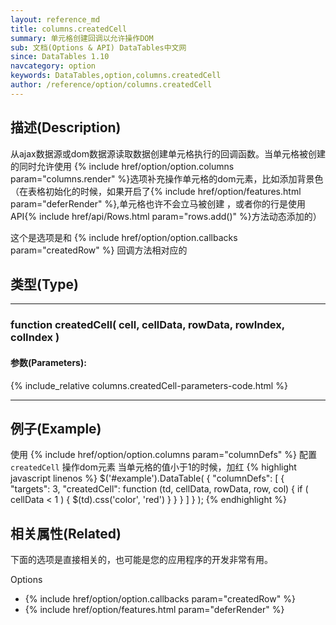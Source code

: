 ```yaml
---
layout: reference_md
title: columns.createdCell
summary: 单元格创建回调以允许操作DOM
sub: 文档(Options & API) DataTables中文网
since: DataTables 1.10
navcategory: option
keywords: DataTables,option,columns.createdCell
author: /reference/option/columns.createdCell
---
```


## 描述(Description)
从ajax数据源或dom数据源读取数据创建单元格执行的回调函数。当单元格被创建的同时允许使用 
{% include href/option/option.columns param="columns.render" %}选项补充操作单元格的dom元素，比如添加背景色
（在表格初始化的时候，如果开启了{% include href/option/features.html param="deferRender" %},单元格也许不会立马被创建
，或者你的行是使用API{% include href/api/Rows.html param="rows.add()" %}方法动态添加的）

这个是选项是和 {% include href/option/option.callbacks param="createdRow" %} 回调方法相对应的

## 类型(Type)

---

### function createdCell( cell, cellData, rowData, rowIndex, colIndex )

#### 参数(Parameters):
{% include_relative columns.createdCell-parameters-code.html %}

---

## 例子(Example)
使用 {% include href/option/option.columns param="columnDefs" %} 配置`createdCell` 操作dom元素
当单元格的值小于1的时候，加红
{% highlight javascript linenos %}
$('#example').DataTable( {
   "columnDefs": [ {
       "targets": 3,
       "createdCell": function (td, cellData, rowData, row, col) {
         if ( cellData < 1 ) {
           $(td).css('color', 'red')
         }
       }
     } ]
} );
{% endhighlight %}


## 相关属性(Related)
下面的选项是直接相关的，也可能是您的应用程序的开发非常有用。

Options

- {% include href/option/option.callbacks param="createdRow" %}
- {% include href/option/features.html param="deferRender" %}
